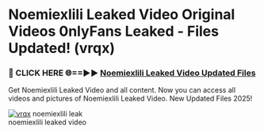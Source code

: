 # Noemiexlili Leaked Video Original Videos 0nlyFans Leaked - Files Updated! (vrqx)

<h3>🔴 CLICK HERE 🌐==►► <a href="https://tinyurl.com/2jnfzry5" rel="nofollow">Noemiexlili Leaked Video Updated Files</a></h3>

Get Noemiexlili Leaked Video and all content. Now you can access all videos and pictures of Noemiexlili Leaked Video. New Updated Files 2025!

[![vrqx](https://i.imgur.com/GyGTBgg.gif)](https://tinyurl.com/2jnfzry5)
noemiexlili leak<br>
noemiexlili leaked video